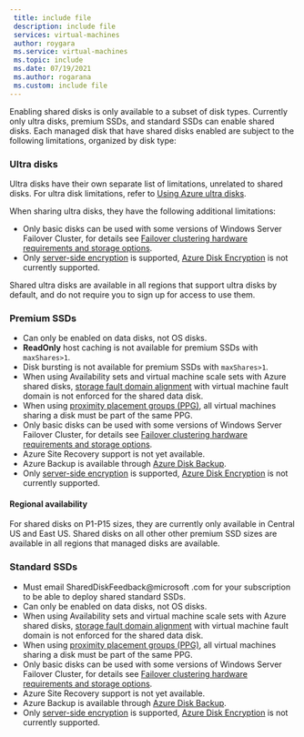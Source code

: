 ```yaml
---
 title: include file
 description: include file
 services: virtual-machines
 author: roygara
 ms.service: virtual-machines
 ms.topic: include
 ms.date: 07/19/2021
 ms.author: rogarana
 ms.custom: include file
---
```


Enabling shared disks is only available to a subset of disk types. Currently only ultra disks, premium SSDs, and standard SSDs can enable shared disks. Each managed disk that have shared disks enabled are subject to the following limitations, organized by disk type:

### Ultra disks

Ultra disks have their own separate list of limitations, unrelated to shared disks. For ultra disk limitations, refer to [Using Azure ultra disks](../articles/virtual-machines/disks-enable-ultra-ssd.md).

When sharing ultra disks, they have the following additional limitations:

- Only basic disks can be used with some versions of Windows Server Failover Cluster, for details see [Failover clustering hardware requirements and storage options](/windows-server/failover-clustering/clustering-requirements).
- Only [server-side encryption](../articles/virtual-machines/disk-encryption.md) is supported, [Azure Disk Encryption](../articles/virtual-machines/windows/disk-encryption-overview.md) is not currently supported.

Shared ultra disks are available in all regions that support ultra disks by default, and do not require you to sign up for access to use them.

### Premium SSDs

- Can only be enabled on data disks, not OS disks.
- **ReadOnly** host caching is not available for premium SSDs with `maxShares>1`.
- Disk bursting is not available for premium SSDs with `maxShares>1`.
- When using Availability sets and virtual machine scale sets with Azure shared disks, [storage fault domain alignment](../articles/virtual-machines/availability.md) with virtual machine fault domain is not enforced for the shared data disk.
- When using [proximity placement groups (PPG)](../articles/virtual-machines/windows/proximity-placement-groups.md), all virtual machines sharing a disk must be part of the same PPG.
- Only basic disks can be used with some versions of Windows Server Failover Cluster, for details see [Failover clustering hardware requirements and storage options](/windows-server/failover-clustering/clustering-requirements).
- Azure Site Recovery support is not yet available.
- Azure Backup is available through [Azure Disk Backup](../articles/backup/disk-backup-overview.md).
- Only [server-side encryption](../articles/virtual-machines/disk-encryption.md) is supported, [Azure Disk Encryption](../articles/virtual-machines/windows/disk-encryption-overview.md) is not currently supported.

#### Regional availability

For shared disks on P1-P15 sizes, they are currently only available in Central US and East US. Shared disks on all other other premium SSD sizes are available in all regions that managed disks are available. 


### Standard SSDs

- Must email SharedDiskFeedback@microsoft .com for your subscription to be able to deploy shared standard SSDs.
- Can only be enabled on data disks, not OS disks.
- When using Availability sets and virtual machine scale sets with Azure shared disks, [storage fault domain alignment](../articles/virtual-machines/availability.md) with virtual machine fault domain is not enforced for the shared data disk.
- When using [proximity placement groups (PPG)](../articles/virtual-machines/windows/proximity-placement-groups.md), all virtual machines sharing a disk must be part of the same PPG.
- Only basic disks can be used with some versions of Windows Server Failover Cluster, for details see [Failover clustering hardware requirements and storage options](/windows-server/failover-clustering/clustering-requirements).
- Azure Site Recovery support is not yet available.
- Azure Backup is available through [Azure Disk Backup](../articles/backup/disk-backup-overview.md).
- Only [server-side encryption](../articles/virtual-machines/disk-encryption.md) is supported, [Azure Disk Encryption](../articles/virtual-machines/windows/disk-encryption-overview.md) is not currently supported.
